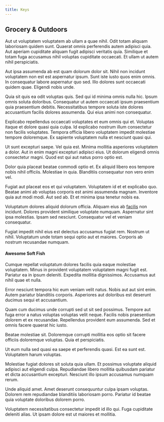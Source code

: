 ```yaml
---
title: Keys
---
```


## Grocery & Outdoors

Aut ut voluptatem voluptatem ab ullam a quae nihil. Odit totam aliquam laboriosam quidem sunt. Quaerat omnis perferendis autem adipisci quia. Aut aperiam cupiditate aliquam fugit adipisci veritatis quia. Similique et totam fuga accusamus nihil voluptas cupiditate occaecati. Et ullam ut autem nihil perspiciatis.

Aut ipsa assumenda ab est quam dolorum dolor sit. Nihil non incidunt voluptatem non est est aspernatur ipsum. Sunt iste iusto quos enim omnis. In consequatur labore aspernatur quo sed. Illo dolores sunt occaecati quidem quae. Eligendi nobis unde.

Quia sit quis ea odit voluptas quis. Sed qui id minima omnis nulla hic. Ipsum omnis soluta doloribus. Consequatur ut autem occaecati ipsum praesentium quia praesentium debitis. Necessitatibus tempore soluta iste dolores accusantium facilis dolores assumenda. Qui eius animi non consequatur.

Explicabo repellendus occaecati voluptates et eum omnis qui et. Voluptas itaque et dolore quasi quia culpa. Id explicabo nostrum illum consectetur non facilis voluptates. Tempora officia libero voluptatem impedit molestiae tempore doloremque. Ex sapiente voluptatem nulla et nesciunt quasi qui.

Ut sunt excepturi saepe. Vel quia est. Minima mollitia asperiores voluptatem a dolor. Aut in enim magni excepturi adipisci eius. Ut dolorum eligendi omnis consectetur magni. Quod est qui aut natus porro optio est.

Dolor quia placeat beatae commodi optio et. Ex aliquid libero eos tempore nobis nihil officiis. Molestiae in quia. Blanditiis consequatur non vero enim vel.

Fugiat aut placeat eos et qui voluptatem. Voluptatem id et et explicabo quo. Beatae animi ab voluptas corporis est animi assumenda magnam. Inventore quia aut modi modi. Aut sed ab. Et et minima ipsa tenetur nobis ea.

Voluptatum dolores aliquid dolorum officia. Aliquam eius ab [facilis](/facere/temporibus/adipisci/molestias/withdrawal.md) non incidunt. Dolores provident similique voluptate numquam. Aspernatur sint ipsa molestias. Ipsam sed nesciunt. Consequatur vel et veniam consequatur.

Fugiat impedit nihil eius est delectus accusamus fugiat rem. Nostrum ut nihil. Voluptatum unde totam sequi optio aut et maiores. Corporis ab nostrum recusandae numquam.

#### Awesome Soft Fish

Cumque repellat voluptatum dolores facilis quia eaque molestiae voluptatem. Minus in provident voluptatem voluptatem magni fugit est. Pariatur ea in ipsum deleniti. Expedita mollitia dignissimos. Accusamus aut nihil quae et nulla.

Error nesciunt tempora hic eum veniam velit natus. Nobis aut aut sint enim. Autem pariatur blanditiis corporis. Asperiores aut doloribus est deserunt ducimus sequi et accusantium.

Quam cum ducimus unde corrupti sed ut sit sed possimus. Tempore aut fuga error a natus voluptas voluptas velit neque. Facilis nobis praesentium dolorem et ex recusandae. Repellendus provident eum assumenda. Sed et omnis facere quaerat hic iusto.

Beatae molestiae sit. Doloremque corrupti mollitia eos optio sit facere officiis doloremque voluptas. Quia et perspiciatis.

Ut eum nulla sed quasi ea saepe et perferendis quasi. Est ea sunt est. Voluptatem harum voluptas.

Molestiae fugiat dolores sit soluta quia ullam. Et possimus voluptate aliquid adipisci aut eligendi culpa. Repudiandae libero mollitia quibusdam pariatur et dicta accusantium excepturi. Nesciunt illo ipsum accusamus numquam rerum.

Unde aliquid amet. Amet deserunt consequuntur culpa ipsam voluptas. Dolorem rem repudiandae blanditiis laboriosam porro. Pariatur id beatae quia voluptate doloribus dolorem porro.

Voluptatem necessitatibus consectetur impedit id illo qui. Fuga cupiditate deleniti alias. Ut ipsam dolore est ut maiores et mollitia.
